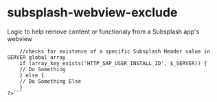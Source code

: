 # subsplash-webview-exclude
Logic to help remove content or functionaly from a Subsplash app's webview

```<?php
    //checks for existence of a specific Subsplash Header value in SERVER global array
    if (array_key_exists('HTTP_SAP_USER_INSTALL_ID', $_SERVER)) {
    // Do Something
    } else {
    // Do Something Else
    }
?>```